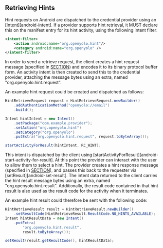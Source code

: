 ## Retrieving Hints

Hint requests on Android are dispatched to the credential provider using
an [Intent][android-intent]. If a provider supports hint retrieval, it MUST
declare this on the manifest entry for its hint activity, using the following intent filter:

```xml
<intent-filter>
    <action android:name="org.openyolo.hint"/>
    <category android:name="org.openyolo" />
</intent-filter>
```

In order to send a retrieve request, the client creates a hint request message
(specified in [SECTION](#hint-request-message)) and encodes it to its binary
protocol buffer form. An activity intent is then created to send this to the
credential provider, attaching the message bytes using an extra, named
"org.openyolo.hint.request".

An example hint request could be created and dispatched as follows:

```java
HintRetrieveRequest request = HintRetrieveRequest.newBuilder()
    .addAuthenticationMethod("openyolo://email")
    .build();

Intent hintIntent = new Intent()
    .setPackage("com.example.provider");
    .setAction("org.openyolo.hint")
    .setCategory("org.openyolo")
    .putExtra("org.openyolo.hint.request", request.toByteArray());

startActivityForResult(hintIntent, RC_HINT);
```

This intent is dispatched by the client using
[startActivityForResult][android-start-activity-for-result]. At this point the
provider can interact with the user to allow them to select a hint. The
provider creates a hint response message (specified in
[SECTION](#hint-response-message)), and passes this back to the requester via
[setResult][android-set-result]. The intent data returned to the
client carries the hint result message bytes using an extra, named
"org.openyolo.hint.result". Additionally, the result code contained in that
hint result is also used as the result code for the activity when it terminates.

An example hint result could therefore be sent with the following code:

```java
HintRetrieveResult result = HintRetrieveResult.newBuilder()
    .setResultCode(HintRetrieveResult.ResultCode.NO_HINTS_AVAILABLE);
Intent hintResultData = new Intent()
    .putExtra(
        "org.openyolo.hint.result",
        result.toByteArray());

setResult(result.getResultCode(), hintResultData);
```
